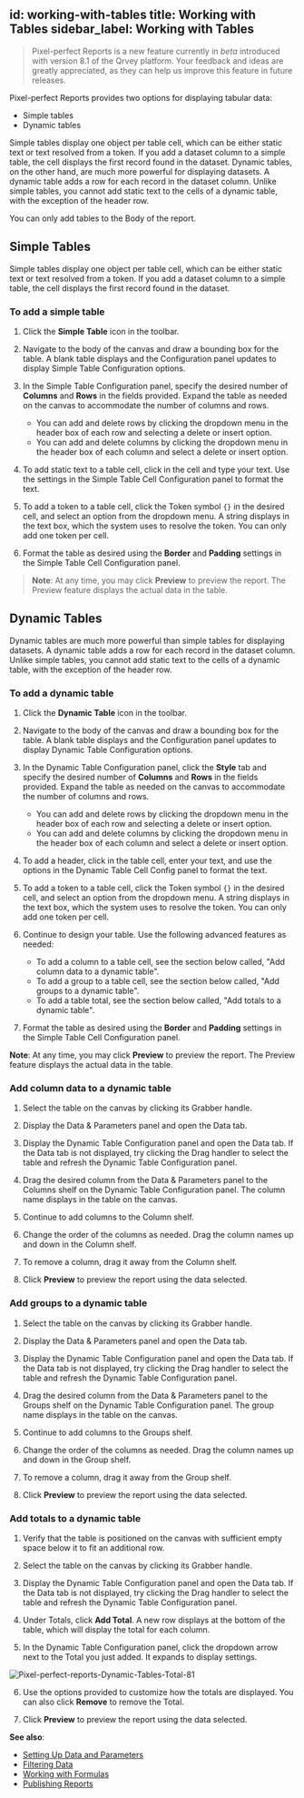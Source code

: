 id: working-with-tables
title: Working with Tables
sidebar_label: Working with Tables
---
<div style={{textAlign: "justify"}}>

> Pixel-perfect Reports is a new feature currently in *beta* introduced with version 8.1 of the Qrvey platform. Your feedback and ideas are greatly appreciated, as they can help us improve this feature in future releases.

Pixel-perfect Reports provides two options for displaying tabular data:
- Simple tables
- Dynamic tables 

Simple tables display one object per table cell, which can be either static text or text resolved from a token. If you add a dataset column to a simple table, the cell displays the first record found in the dataset. Dynamic tables, on the other hand, are much more powerful for displaying datasets. A dynamic table adds a row for each record in the dataset column. Unlike simple tables, you cannot add static text to the cells of a dynamic table, with the exception of the header row. 

You can only add tables to the Body of the report. 

## Simple Tables
Simple tables display one object per table cell, which can be either static text or text resolved from a token. If you add a dataset column to a simple table, the cell displays the first record found in the dataset. 

### To add a simple table
1. Click the **Simple Table** icon in the toolbar. 

2. Navigate to the body of the canvas and draw a bounding box for the table. A blank table displays and the Configuration panel updates to display Simple Table Configuration options. 

3. In the Simple Table Configuration panel, specify the desired number of **Columns** and **Rows** in the fields provided. Expand the table as needed on the canvas to accommodate the number of columns and rows. 
    - You can add and delete rows by clicking the dropdown menu in the header box of each row and selecting a delete or insert option. 
    - You can add and delete columns by clicking the dropdown menu in the header box of each column and select a delete or insert option. 

4. To add static text to a table cell, click in the cell and type your text. Use the settings in the Simple Table Cell Configuration panel to format the text. 

5. To add a token to a table cell, click the Token symbol `{}` in the desired cell, and select an option from the dropdown menu. A string displays in the text box, which the system uses to resolve the token. You can only add one token per cell. 

6. Format the table as desired using the **Border** and **Padding** settings in the Simple Table Cell Configuration panel. 

>**Note**: At any time, you may click **Preview** to preview the report. The Preview feature displays the actual data in the table. 

## Dynamic Tables
Dynamic tables are much more powerful than simple tables for displaying datasets. A dynamic table adds a row for each record in the dataset column. Unlike simple tables, you cannot add static text to the cells of a dynamic table, with the exception of the header row. 

### To add a dynamic table
1. Click the **Dynamic Table** icon in the toolbar. 

2. Navigate to the body of the canvas and draw a bounding box for the table. A blank table displays and the Configuration panel updates to display Dynamic Table Configuration options. 

3. In the Dynamic Table Configuration panel, click the **Style** tab and specify the desired number of **Columns** and **Rows** in the fields provided. Expand the table as needed on the canvas to accommodate the number of columns and rows. 
    - You can add and delete rows by clicking the dropdown menu in the header box of each row and selecting a delete or insert option. 
    - You can add and delete columns by clicking the dropdown menu in the header box of each column and select a delete or insert option. 

4. To add a header, click in the table cell, enter your text, and use the options in the Dynamic Table Cell Config panel to format the text. 

5. To add a token to a table cell, click the Token symbol `{}` in the desired cell, and select an option from the dropdown menu. A string displays in the text box, which the system uses to resolve the token. You can only add one token per cell. 

6. Continue to design your table. Use the following advanced features as needed:  
    - To add a column to a table cell, see the section below called, "Add column data to a dynamic table".  
    - To add a group to a table cell, see the section below called, "Add groups to a dynamic table".  
    - To add a table total, see the section below called, "Add totals to a dynamic table".  

7. Format the table as desired using the **Border** and **Padding** settings in the Simple Table Cell Configuration panel.

**Note**: At any time, you may click **Preview** to preview the report. The Preview feature displays the actual data in the table. 

### Add column data to a dynamic table

1. Select the table on the canvas by clicking its Grabber handle. 

2. Display the Data & Parameters panel and open the Data tab. 

3. Display the Dynamic Table Configuration panel and open the Data tab. If the Data tab is not displayed, try clicking the Drag handler to select the table and refresh the Dynamic Table Configuration panel. 

4. Drag the desired column from the Data & Parameters panel to the Columns shelf on the Dynamic Table Configuration panel. The column name displays in the table on the canvas. 

5. Continue to add columns to the Column shelf. 

6. Change the order of the columns as needed. Drag the column names up and down in the Column shelf. 

7. To remove a column, drag it away from the Column shelf. 

8. Click **Preview** to preview the report using the data selected. 

### Add groups to a dynamic table

1. Select the table on the canvas by clicking its Grabber handle. 

2. Display the Data & Parameters panel and open the Data tab. 

3. Display the Dynamic Table Configuration panel and open the Data tab. If the Data tab is not displayed, try clicking the Drag handler to select the table and refresh the Dynamic Table Configuration panel. 

4. Drag the desired column from the Data & Parameters panel to the Groups shelf on the Dynamic Table Configuration panel. The group name displays in the table on the canvas. 

5. Continue to add columns to the Groups shelf. 

6. Change the order of the columns as needed. Drag the column names up and down in the Group shelf. 

7. To remove a column, drag it away from the Group shelf.
 
8. Click **Preview** to preview the report using the data selected.

### Add totals to a dynamic table

1. Verify that the table is positioned on the canvas with sufficient empty space below it to fit an additional row. 

2. Select the table on the canvas by clicking its Grabber handle.
 
3. Display the Dynamic Table Configuration panel and open the Data tab. If the Data tab is not displayed, try clicking the Drag handler to select the table and refresh the Dynamic Table Configuration panel. 

4. Under Totals, click **Add Total**. A new row displays at the bottom of the table, which will display the total for each column. 

5. In the Dynamic Table Configuration panel, click the dropdown arrow next to the Total you just added. It expands to display settings. 

![Pixel-perfect-reports-Dynamic-Tables-Total-81](https://s3.amazonaws.com/cdn.qrvey.com/documentation_assets/partner-portal/qrvey-composer/Pixel-perfect-Reports/Pixel-perfect-Reports-Dynamic-Tables-Total-81.png#thumbnail-40)
 
6. Use the options provided to customize how the totals are displayed. You can also click **Remove** to remove the Total. 

7. Click **Preview** to preview the report using the data selected.

**See also**:
- [Setting Up Data and Parameters](data-and-parameters.md)
- [Filtering Data](filtering-data.md)
- [Working with Formulas](formulas.md)
- [Publishing Reports](publishing-reports.md)

</div>